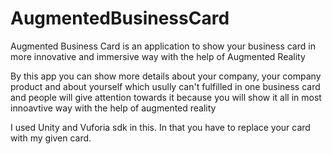 # AugmentedBusinessCard
Augmented Business Card is an application to show your business card in more innovative and immersive way with the help of Augmented Reality

By this app you can show more details about your company, your company product and about yourself which usully can't fulfilled in one business
card and people will give attention towards it because you will show it all in most innoavtive way with the help of augmented reality

I used Unity and Vuforia sdk in this. In that you have to replace your card with my given card.
